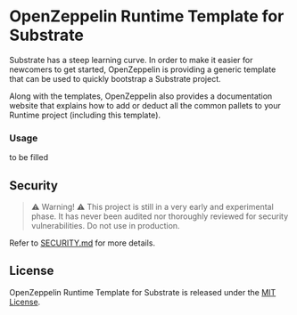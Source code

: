 # OpenZeppelin Runtime Template for Substrate

Substrate has a steep learning curve. In order to make it easier for newcomers to get started, OpenZeppelin is providing a generic template that can be used to quickly bootstrap a Substrate project.

Along with the templates, OpenZeppelin also provides a documentation website that explains how to add or deduct all the common pallets to your Runtime project (including this template).


### Usage
to be filled


## Security

> ⚠️ Warning! ⚠️
> This project is still in a very early and experimental phase. It has never been audited nor thoroughly reviewed for security vulnerabilities. Do not use in production.

Refer to [SECURITY.md](SECURITY.md) for more details.


## License

OpenZeppelin Runtime Template for Substrate is released under the [MIT License](LICENSE).










